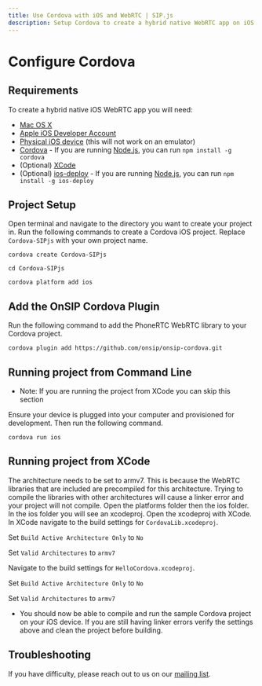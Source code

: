 ```yaml
---
title: Use Cordova with iOS and WebRTC | SIP.js
description: Setup Cordova to create a hybrid native WebRTC app on iOS.
---
```


# Configure Cordova

## Requirements

To create a hybrid native iOS WebRTC app you will need:

* [Mac OS X](http://www.apple.com/osx/)
* [Apple iOS Developer Account](https://developer.apple.com/programs/ios/)
* [Physical iOS device](http://store.apple.com/us/iphone) (this will not work on an emulator)
* [Cordova](http://cordova.apache.org/) - If you are running [Node.js](http://nodejs.org/), you can run `npm install -g cordova`
* (Optional) [XCode](https://developer.apple.com/xcode/)
* (Optional) [ios-deploy](https://github.com/phonegap/ios-deploy) - If you are running [Node.js](http://nodejs.org/), you can run `npm install -g ios-deploy`

## Project Setup

Open terminal and navigate to the directory you want to create your project in. Run the following commands to create a Cordova iOS project. Replace `Cordova-SIPjs` with your own project name.

`cordova create Cordova-SIPjs`

`cd Cordova-SIPjs`

`cordova platform add ios`

## Add the OnSIP Cordova Plugin

Run the following command to add the PhoneRTC WebRTC library to your Cordova project.

`cordova plugin add https://github.com/onsip/onsip-cordova.git`

## Running project from Command Line

* Note: If you are running the project from XCode you can skip this section

Ensure your device is plugged into your computer and provisioned for development. Then run the following command.

`cordova run ios`

## Running project from XCode

The architecture needs to be set to armv7. This is because the WebRTC libraries that are included are precompiled for this architecture. Trying to compile the libraries with other architectures will cause a linker error and your project will not compile.
Open the platforms folder then the ios folder. In the ios folder you will see an xcodeproj. Open the xcodeproj with XCode.
In XCode navigate to the build settings for `CordovaLib.xcodeproj`. 

Set `Build Active Architecture Only` to `No`

Set `Valid Architectures` to `armv7`

Navigate to the build settings for `HelloCordova.xcodeproj`. 

Set `Build Active Architecture Only` to `No`

Set `Valid Architectures` to `armv7`

* You should now be able to compile and run the sample Cordova project on your iOS device. If you are still having linker errors verify the settings above and clean the project before building.

## Troubleshooting

If you have difficulty, please reach out to us on our [mailing list](https://groups.google.com/forum/#!forum/sip_js).
